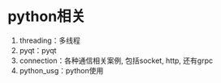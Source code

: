 # python相关

1. threading：多线程
2. pyqt：pyqt
3. connection：各种通信相关案例, 包括socket, http, 还有grpc
4. python_usg：python使用